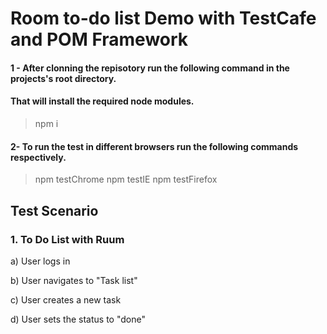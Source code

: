 # Room to-do list Demo with TestCafe and POM Framework

#### 1 - After clonning the repisotory run the following command in the projects's root directory.
####  That will install the required node modules.

> npm i

#### 2- To run the test in different browsers run the following commands respectively.

> npm testChrome
> npm testIE
> npm testFirefox

## Test Scenario 


### 1. To Do List with Ruum

a) User logs in

b) User navigates to "Task list"

c) User creates a new task

d) User sets the status to "done"


